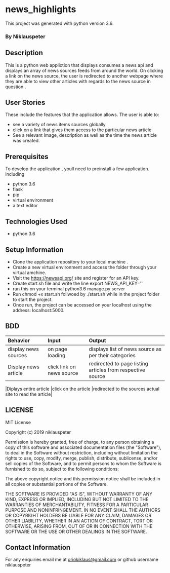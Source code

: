 # news_highlights

This project was generated with python version 3.6.

### By Niklauspeter

##  Description
This is a python web appliction that displays consumes a news api and displays an array of news sources feeds from around the world. On clicking a link on the news source, the user is redirected to another webpage where they are able to view other articles with regards to the news source in question .


## User Stories
These include the features that the application allows.
The user is able to:
* see a variety of news items sources globally
* click on a link that gives them access to the particular news article
* See a relevant Image, description as well as the time the news article was created.


## Prerequisites
To develop the application , youll need to preinstall a few application. including
* python 3.6
* flask
* pip
* virtual environment
* a text editor 

## Technologies Used
* python 3.6 

## Setup Information
* Clone the application repository to your local machine .
* Create a new virtual environment and access the folder through your virtual amchine.
* Visit the https://newsapi.org/ site and register for an API key.
* Create start.sh file and write the line 
 export NEWS_API_KEY='<Your-Api-Key>'
* run this on your terminal python3.6 manage.py server
* Run chmod +x start.sh follwoed by ./start.sh while in the project folder to start the project.
* Once run, the project can be accessed on your localhost using the address: localhost:5000.

## BDD
|Behavior |Input |Output |
|:------------| :---------|:--------|
|display news sources |on page loading |displays list of news source as per their categories|
|Display news article |click link on news source|redirected to page listing articles from respective source|

|Diplays entire article |click on the article |redirected to the sources actual site to read the article|


## LICENSE
MIT License

Copyright (c) 2019 niklauspeter

Permission is hereby granted, free of charge, to any person obtaining a copy
of this software and associated documentation files (the "Software"), to deal
in the Software without restriction, including without limitation the rights
to use, copy, modify, merge, publish, distribute, sublicense, and/or sell
copies of the Software, and to permit persons to whom the Software is
furnished to do so, subject to the following conditions:

The above copyright notice and this permission notice shall be included in all
copies or substantial portions of the Software.

THE SOFTWARE IS PROVIDED "AS IS", WITHOUT WARRANTY OF ANY KIND, EXPRESS OR
IMPLIED, INCLUDING BUT NOT LIMITED TO THE WARRANTIES OF MERCHANTABILITY,
FITNESS FOR A PARTICULAR PURPOSE AND NONINFRINGEMENT. IN NO EVENT SHALL THE
AUTHORS OR COPYRIGHT HOLDERS BE LIABLE FOR ANY CLAIM, DAMAGES OR OTHER
LIABILITY, WHETHER IN AN ACTION OF CONTRACT, TORT OR OTHERWISE, ARISING FROM,
OUT OF OR IN CONNECTION WITH THE SOFTWARE OR THE USE OR OTHER DEALINGS IN THE
SOFTWARE.

## Contact Information
For any enquiries email me at oriokiklaus@gmail.com or github username niklauspeter
